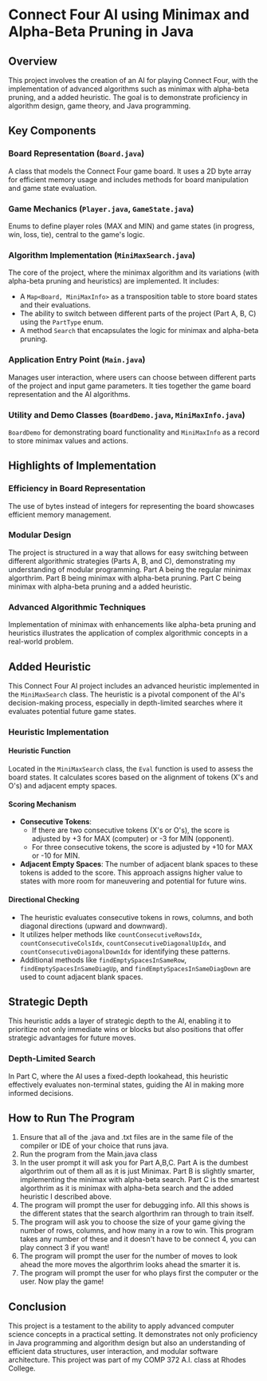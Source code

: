# Connect Four AI using Minimax and Alpha-Beta Pruning in Java

## Overview
This project involves the creation of an AI for playing Connect Four, with the implementation of advanced algorithms such as minimax with alpha-beta pruning, and a added heuristic. The goal is to demonstrate proficiency in algorithm design, game theory, and Java programming.

## Key Components

### Board Representation (`Board.java`)
A class that models the Connect Four game board. It uses a 2D byte array for efficient memory usage and includes methods for board manipulation and game state evaluation.

### Game Mechanics (`Player.java`, `GameState.java`)
Enums to define player roles (MAX and MIN) and game states (in progress, win, loss, tie), central to the game's logic.

### Algorithm Implementation (`MiniMaxSearch.java`)
The core of the project, where the minimax algorithm and its variations (with alpha-beta pruning and heuristics) are implemented. It includes:
- A `Map<Board, MiniMaxInfo>` as a transposition table to store board states and their evaluations.
- The ability to switch between different parts of the project (Part A, B, C) using the `PartType` enum.
- A method `Search` that encapsulates the logic for minimax and alpha-beta pruning.

### Application Entry Point (`Main.java`)
Manages user interaction, where users can choose between different parts of the project and input game parameters. It ties together the game board representation and the AI algorithms.

### Utility and Demo Classes (`BoardDemo.java`, `MiniMaxInfo.java`)
`BoardDemo` for demonstrating board functionality and `MiniMaxInfo` as a record to store minimax values and actions.

## Highlights of Implementation

### Efficiency in Board Representation
The use of bytes instead of integers for representing the board showcases efficient memory management.

### Modular Design
The project is structured in a way that allows for easy switching between different algorithmic strategies (Parts A, B, and C), demonstrating my understanding of modular programming. Part A being the regular minimax algorthrim. Part B being minimax with alpha-beta pruning. Part C being minimax with alpha-beta pruning and a added heuristic.

### Advanced Algorithmic Techniques
Implementation of minimax with enhancements like alpha-beta pruning and heuristics illustrates the application of complex algorithmic concepts in a real-world problem.

## Added Heuristic
This Connect Four AI project includes an advanced heuristic implemented in the `MiniMaxSearch` class. The heuristic is a pivotal component of the AI's decision-making process, especially in depth-limited searches where it evaluates potential future game states.

### Heuristic Implementation

#### Heuristic Function
Located in the `MiniMaxSearch` class, the `Eval` function is used to assess the board states. It calculates scores based on the alignment of tokens (X's and O's) and adjacent empty spaces.

#### Scoring Mechanism
- **Consecutive Tokens**:
  - If there are two consecutive tokens (X's or O's), the score is adjusted by +3 for MAX (computer) or -3 for MIN (opponent).
  - For three consecutive tokens, the score is adjusted by +10 for MAX or -10 for MIN.
- **Adjacent Empty Spaces**: The number of adjacent blank spaces to these tokens is added to the score. This approach assigns higher value to states with more room for maneuvering and potential for future wins.

#### Directional Checking
- The heuristic evaluates consecutive tokens in rows, columns, and both diagonal directions (upward and downward).
- It utilizes helper methods like `countConsecutiveRowsIdx`, `countConsecutiveColsIdx`, `countConsecutiveDiagonalUpIdx`, and `countConsecutiveDiagonalDownIdx` for identifying these patterns.
- Additional methods like `findEmptySpacesInSameRow`, `findEmptySpacesInSameDiagUp`, and `findEmptySpacesInSameDiagDown` are used to count adjacent blank spaces.

## Strategic Depth
This heuristic adds a layer of strategic depth to the AI, enabling it to prioritize not only immediate wins or blocks but also positions that offer strategic advantages for future moves.

### Depth-Limited Search
In Part C, where the AI uses a fixed-depth lookahead, this heuristic effectively evaluates non-terminal states, guiding the AI in making more informed decisions.

## How to Run The Program
1. Ensure that all of the .java and .txt files are in the same file of the compiler or IDE of your choice that runs java.
2. Run the program from the Main.java class
3. In the user prompt it will ask you for Part A,B,C. Part A is the dumbest algorthrim out of them all as it is just Minimax. 
Part B is slightly smarter, implementing the minimax with alpha-beta search. Part C is the smartest algorthrim as it is minimax with alpha-beta search and the added heuristic I described above. 
4. The program will prompt the user for debugging info. All this shows is the different states that the search algorthrim ran through to train itself. 
5. The program will ask you to choose the size of your game giving the number of rows, columns, and how many in a row to win. This program takes any number of these and it doesn't have to be connect 4, you can play connect 3 if you want!
6. The program will prompt the user for the number of moves to look ahead the more moves the algorthrim looks ahead the smarter it is. 
7. The program will prompt the user for who plays first the computer or the user. Now play the game!

## Conclusion
This project is a testament to the ability to apply advanced computer science concepts in a practical setting. It demonstrates not only proficiency in Java programming and algorithm design but also an understanding of efficient data structures, user interaction, and modular software architecture. This project was part of my COMP 372 A.I. class at Rhodes College. 
